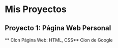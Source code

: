 # Mis Proyectos

## Proyecto 1: Página Web Personal
** Clon Página Web: HTML, CSS**
Clon de Google


